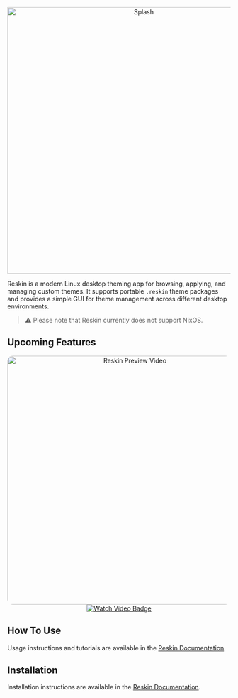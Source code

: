 <p align="center">
  <img src="https://raw.githubusercontent.com/iamnotmega/reskin/main/public/assets/splash.svg" alt="Splash" width="600"/>
</p>

Reskin is a modern Linux desktop theming app for browsing, applying, and managing custom themes. It supports portable `.reskin` theme packages and provides a simple GUI for theme management across different desktop environments.

> **⚠️** Please note that Reskin currently does not support NixOS.

## Upcoming Features
<p align="center">
  <a href="https://www.youtube.com/watch?v=kPvkpGOAFDY" target="_blank">
    <img src="https://img.youtube.com/vi/kPvkpGOAFDY/maxresdefault.jpg" alt="Reskin Preview Video" width="560" style="border-radius:12px;"/>
    <br>
    <img src="https://img.shields.io/badge/Watch%20Video-red?style=for-the-badge&logo=youtube" alt="Watch Video Badge"/>
  </a>
</p>


## How To Use

Usage instructions and tutorials are available in the [Reskin Documentation](https://reskinapp.github.io/guides/how-to-use/welcome).

## Installation

Installation instructions are available in the [Reskin Documentation](https://reskinapp.github.io/guides/quick-start/prerequisites/).
